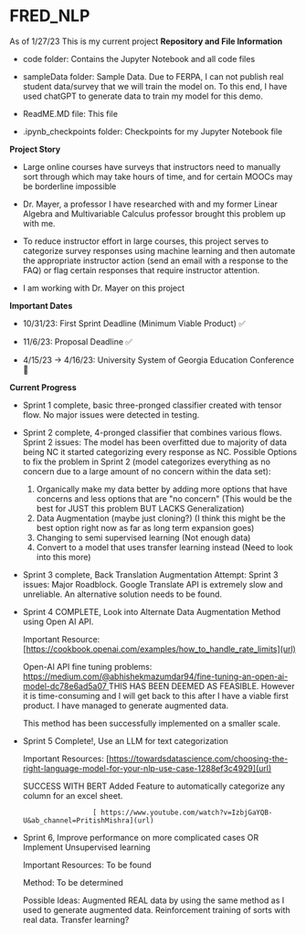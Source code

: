 # FRED_NLP
As of 1/27/23 This is my current project
**Repository and File Information**
- code folder: Contains the Jupyter Notebook and all code files

- sampleData folder: Sample Data. Due to FERPA, I can not publish real student data/survey that we will train the model on. To this end, I have used chatGPT to generate data to train my model for this demo.
  
- ReadME.MD file: This file 
  
- .ipynb_checkpoints folder: Checkpoints for my Jupyter Notebook file
  
**Project Story**

- Large online courses have surveys that instructors need to manually sort through which may take hours of time, and for certain MOOCs may be borderline impossible
  
- Dr. Mayer, a professor I have researched with and my former Linear Algebra and Multivariable Calculus professor brought this problem up with me.
  
- To reduce instructor effort in large courses, this project serves to categorize survey responses using machine learning and then automate the appropriate instructor action (send an email with a response to the FAQ) or flag certain responses that require instructor attention.
  
- I am working with Dr. Mayer on this project 

**Important Dates**

- 10/31/23: First Sprint Deadline (Minimum Viable Product) ✅

- 11/6/23: Proposal Deadline ✅

- 4/15/23 -> 4/16/23: University System of Georgia Education Conference 🔵


**Current Progress**

- Sprint 1 complete, basic three-pronged classifier created with tensor flow.
  No major issues were detected in testing.
  
- Sprint 2 complete, 4-pronged classifier that combines various flows.
  Sprint 2 issues: The model has been overfitted due to majority of data being NC it started categorizing every response as NC. 
  Possible Options to fix the problem in Sprint 2 (model categorizes everything as no concern due to a large amount of no concern within the data set):

    1. Organically make my data better by adding more options that have concerns and less options that are "no concern" (This would be the best for JUST this problem BUT LACKS Generalization)
    2. Data Augmentation (maybe just cloning?) (I think this might be the best option right now as far as long term expansion goes)
    3. Changing to semi supervised learning (Not enough data)
    4. Convert to a model that uses transfer learning instead (Need to look into this more)
       
- Sprint 3 complete, Back Translation Augmentation Attempt:
    Sprint 3 issues: Major Roadblock. Google Translate API is extremely slow and unreliable. An alternative solution needs to be found.

- Sprint 4 COMPLETE, Look into Alternate Data Augmentation Method using Open AI API.
  
    Important Resource: [https://cookbook.openai.com/examples/how_to_handle_rate_limits](url)
  
    Open-AI API fine tuning problems: [https://medium.com/@abhishekmazumdar94/fine-tuning-an-open-ai-model-dc78e6ad5a07 ](url)
    THIS HAS BEEN DEEMED AS FEASIBLE. However it is time-consuming and I will get back to this after I have a viable first product. I have managed to generate augmented data.

    This method has been successfully implemented on a smaller scale.
    

  
- Sprint 5 Complete!, Use an LLM for text categorization

  Important Resources: [https://towardsdatascience.com/choosing-the-right-language-model-for-your-nlp-use-case-1288ef3c4929](url)

  SUCCESS WITH BERT
  Added Feature to automatically categorize any column for an excel sheet.
  
                       [ https://www.youtube.com/watch?v=IzbjGaYQB-U&ab_channel=PritishMishra](url)
- Sprint 6, Improve performance on more complicated cases OR Implement Unsupervised learning
  
  Important Resources: To be found


  
  Method: To be determined
  
  Possible Ideas: Augmented REAL data by using the same method as I used to generate augmented data. Reinforcement training of sorts with real data. Transfer learning?

